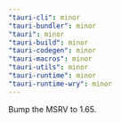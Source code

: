 ```yaml
---
"tauri-cli": minor
"tauri-bundler": minor
"tauri": minor
"tauri-build": minor
"tauri-codegen": minor
"tauri-macros": minor
"tauri-utils": minor
"tauri-runtime": minor
"tauri-runtime-wry": minor
---
```


Bump the MSRV to 1.65.
